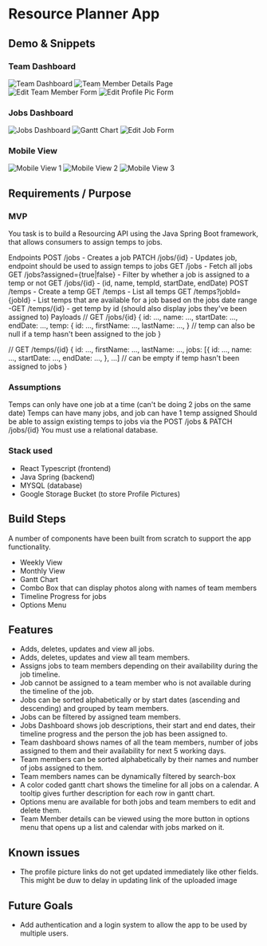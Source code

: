 # Resource Planner App

## Demo & Snippets

### Team Dashboard

![Team Dashboard](Screenshots/image-2.png)
![Team Member Details Page](Screenshots/image-13.png)
![Edit Team Member Form](Screenshots/image-7.png)
![Edit Profile Pic Form](Screenshots/image-8.png)

### Jobs Dashboard

![Jobs Dashboard](Screenshots/image-4.png)
![Gantt Chart](Screenshots/image-12.png)
![Edit Job Form](Screenshots/image-6.png)

### Mobile View

![Mobile View 1](Screenshots/image-9.png)
![Mobile View 2](Screenshots/image-10.png)
![Mobile View 3](Screenshots/image-11.png)

## Requirements / Purpose

### MVP

You task is to build a Resourcing API using the Java Spring Boot framework, that allows consumers to assign temps to jobs.

Endpoints
POST /jobs - Creates a job
PATCH /jobs/{id} - Updates job, endpoint should be used to assign temps to jobs
GET /jobs - Fetch all jobs
GET /jobs?assigned={true|false} - Filter by whether a job is assigned to a temp or not
GET /jobs/{id} - (id, name, tempId, startDate, endDate)
POST /temps - Create a temp
GET /temps - List all temps
GET /temps?jobId={jobId} - List temps that are available for a job based on the jobs date range -GET /temps/{id} - get temp by id (should also display jobs they've been assigned to)
Payloads
// GET /jobs/{id}
{
id: ...,
name: ...,
startDate: ...,
endDate: ...,
temp: {
id: ...,
firstName: ...,
lastName: ...,
} // temp can also be null if a temp hasn't been assigned to the job
}

// GET /temps/{id}
{
id: ...,
firstName: ...,
lastName: ...,
jobs: [{
id: ...,
name: ...,
startDate: ...,
endDate: ...,
}, ...] // can be empty if temp hasn't been assigned to jobs
}

### Assumptions

Temps can only have one job at a time (can't be doing 2 jobs on the same date)
Temps can have many jobs, and job can have 1 temp assigned
Should be able to assign existing temps to jobs via the POST /jobs & PATCH /jobs/{id}
You must use a relational database.

### Stack used

- React Typescript (frontend)
- Java Spring (backend)
- MYSQL (database)
- Google Storage Bucket (to store Profile Pictures)

## Build Steps

A number of components have been built from scratch to support the app functionality.

- Weekly View
- Monthly View
- Gantt Chart
- Combo Box that can display photos along with names of team members
- Timeline Progress for jobs
- Options Menu

## Features

- Adds, deletes, updates and view all jobs.
- Adds, deletes, updates and view all team members.
- Assigns jobs to team members depending on their availability during the job timeline.
- Job cannot be assigned to a team member who is not available during the timeline of the job.
- Jobs can be sorted alphabetically or by start dates (ascending and descending) and grouped by team members.
- Jobs can be filtered by assigned team members.
- Jobs Dashboard shows job descriptions, their start and end dates, their timeline progress and the person the job has been assigned to.
- Team dashboard shows names of all the team members, number of jobs assigned to them and their availability for next 5 working days.
- Team members can be sorted alphabetically by their names and number of jobs assigned to them.
- Team members names can be dynamically filtered by search-box
- A color coded gantt chart shows the timeline for all jobs on a calendar. A tooltip gives further description for each row in gantt chart.
- Options menu are available for both jobs and team members to edit and delete them.
- Team Member details can be viewed using the more button in options menu that opens up a list and calendar with jobs marked on it.

## Known issues

- The profile picture links do not get updated immediately like other fields. This might be duw to delay in updating link of the uploaded image

## Future Goals

- Add authentication and a login system to allow the app to be used by multiple users.
